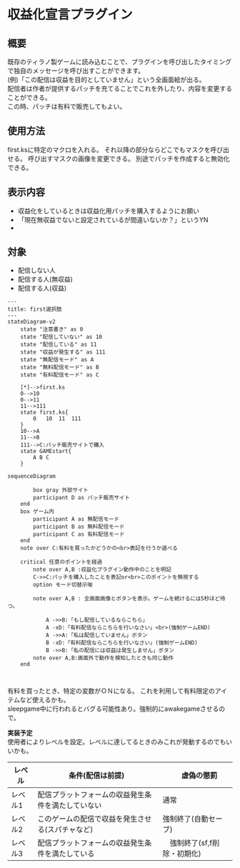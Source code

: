 # 収益化宣言プラグイン

## 概要

既存のティラノ製ゲームに読み込むことで、プラグインを呼び出したタイミングで独自のメッセージを呼び出すことができます。  
(例)「この配信は収益を目的としていません」という全画面絵が出る。  
配信者は作者が提供するパッチを充てることでこれを外したり、内容を変更することができる。  
この時、パッチは有料で販売してもよい。

## 使用方法

first.ksに特定のマクロを入れる。
それ以降の部分ならどこでもマスクを呼び出せる。
呼び出すマスクの画像を変更できる。
別途でパッチを作成すると無効化できる。

## 表示内容

* 収益化をしているときは収益化用パッチを購入するようにお願い
* 「現在無収益でないと設定されているが間違いないか？」というYN
* 

## 対象

* 配信しない人
* 配信する人(無収益)
* 配信する人(収益)

``` mermaid
---
title: first選択肢
---
stateDiagram-v2
    state "注意書き" as 0
    state "配信していない" as 10
    state "配信している" as 11
    state "収益が発生する" as 111
    state "無配信モード" as A
    state "無料配信モード" as B
    state "有料配信モード" as C

    [*]-->first.ks
    0-->10
    0-->11
    11-->111
    state first.ks{
        0   10  11  111
    }
    10-->A
    11-->B
    111-->C:パッチ販売サイトで購入
    state GAMEstart{
        A B C
    }
```

``` mermaid
sequenceDiagram

        box gray 外部サイト
        participant D as パッチ販売サイト
    end
    box ゲーム内
        participant A as 無配信モード
        participant B as 無料配信モード
        participant C as 有料配信モード
    end
    note over C:有料を買ったかどうかの<br>表記を行うか選べる

    critical 任意のポイントを経過
        note over A,B :収益化プラグイン動作中のことを明記
        C->>C:パッチを購入したことを表記or<br>このポイントを無視する
        option モード切替示唆

        note over A,B : 全画面画像とボタンを表示。ゲームを続けるには5秒ほど待つ。

            A ->>B:「もし配信しているならこちら」
            A -xD:「有料配信ならこちらを行いなさい」<br>(強制ゲームEND)
            A ->>A:「私は配信していません」ボタン
            B -xD:「有料配信ならこちらを行いなさい」(強制ゲームEND)
            B ->>B:「私の配信には収益は発生しません」ボタン
        note over A,B:画面外で動作を検知したときも同じ動作
    end

    
```

有料を買ったとき、特定の変数がＯＮになる。
これを利用して有料限定のアイテムなど使えるかも。  
sleepgame中に行われるとバグる可能性あり。強制的にawakegameさせるので。  

**実装予定**  
使用者によりレベルを設定。レベルに達してるときのみこれが発動するのでもいいかも。

|  レベル  |  条件(配信は前提)  |　虚偽の懲罰 |
| ---- | ---- | ---- |
レベル1 | 配信プラットフォームの収益発生条件を満たしていない | 通常 |
レベル2 | このゲームの配信で収益を発生させる(スパチャなど) | 強制終了(自動セーブ) |
レベル3 | 配信プラットフォームの収益発生条件を満たしている |　強制終了(sf,f削除・初期化) |
